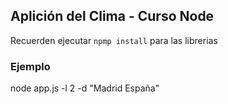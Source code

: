 ## Aplición del Clima - Curso Node

Recuerden ejecutar `npmp install` para las librerias

### Ejemplo

node app.js -l 2 -d "Madrid España"

